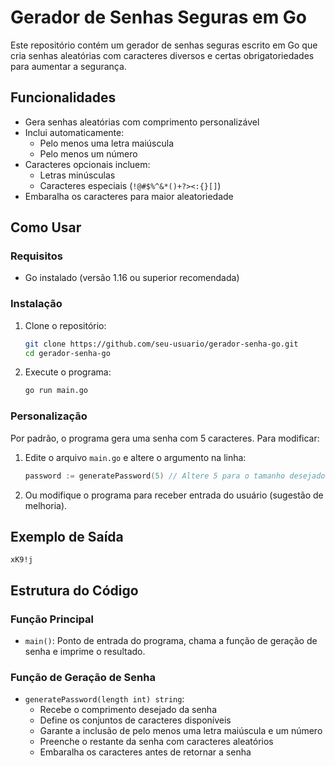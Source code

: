 # Gerador de Senhas Seguras em Go

Este repositório contém um gerador de senhas seguras escrito em Go que cria senhas aleatórias com caracteres diversos e certas obrigatoriedades para aumentar a segurança.

## Funcionalidades

- Gera senhas aleatórias com comprimento personalizável
- Inclui automaticamente:
  - Pelo menos uma letra maiúscula
  - Pelo menos um número
- Caracteres opcionais incluem:
  - Letras minúsculas
  - Caracteres especiais (`!@#$%^&*()+?><:{}[]`)
- Embaralha os caracteres para maior aleatoriedade

## Como Usar

### Requisitos
- Go instalado (versão 1.16 ou superior recomendada)

### Instalação
1. Clone o repositório:
   ```bash
   git clone https://github.com/seu-usuario/gerador-senha-go.git
   cd gerador-senha-go
   ```

2. Execute o programa:
   ```bash
   go run main.go
   ```

### Personalização
Por padrão, o programa gera uma senha com 5 caracteres. Para modificar:

1. Edite o arquivo `main.go` e altere o argumento na linha:
   ```go
   password := generatePassword(5) // Altere 5 para o tamanho desejado
   ```

2. Ou modifique o programa para receber entrada do usuário (sugestão de melhoria).

## Exemplo de Saída
```
xK9!j
```

## Estrutura do Código

### Função Principal
- `main()`: Ponto de entrada do programa, chama a função de geração de senha e imprime o resultado.

### Função de Geração de Senha
- `generatePassword(length int) string`: 
  - Recebe o comprimento desejado da senha
  - Define os conjuntos de caracteres disponíveis
  - Garante a inclusão de pelo menos uma letra maiúscula e um número
  - Preenche o restante da senha com caracteres aleatórios
  - Embaralha os caracteres antes de retornar a senha
